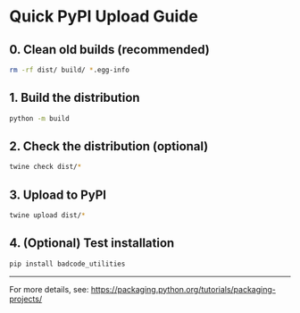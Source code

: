 # Quick PyPI Upload Guide

## 0. Clean old builds (recommended)
```bash
rm -rf dist/ build/ *.egg-info
```

## 1. Build the distribution
```bash
python -m build
```

## 2. Check the distribution (optional)
```bash
twine check dist/*
```

## 3. Upload to PyPI
```bash
twine upload dist/*
```

## 4. (Optional) Test installation
```bash
pip install badcode_utilities
```

---

For more details, see: https://packaging.python.org/tutorials/packaging-projects/
